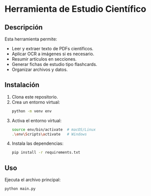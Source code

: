 # Herramienta de Estudio Científico

## Descripción
Esta herramienta permite:
- Leer y extraer texto de PDFs científicos.
- Aplicar OCR a imágenes si es necesario.
- Resumir artículos en secciones.
- Generar fichas de estudio tipo flashcards.
- Organizar archivos y datos.

## Instalación
1. Clona este repositorio.
2. Crea un entorno virtual:
   ```bash
   python -m venv env
   ```
3. Activa el entorno virtual:
   ```bash
   source env/bin/activate  # macOS/Linux
   .\env\Scripts\activate   # Windows
   ```
4. Instala las dependencias:
   ```bash
   pip install -r requirements.txt
   ```

## Uso
Ejecuta el archivo principal:
```bash
python main.py
```